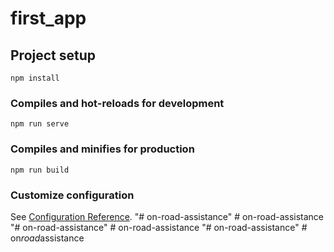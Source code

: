# first_app

## Project setup
```
npm install
```

### Compiles and hot-reloads for development
```
npm run serve
```

### Compiles and minifies for production
```
npm run build
```

### Customize configuration
See [Configuration Reference](https://cli.vuejs.org/config/).
"# on-road-assistance" 
#   o n - r o a d - a s s i s t a n c e  
 "# on-road-assistance" 
#   o n - r o a d - a s s i s t a n c e  
 "# on-road-assistance" 
#   o n _ r o a d _ a s s i s t a n c e  
 